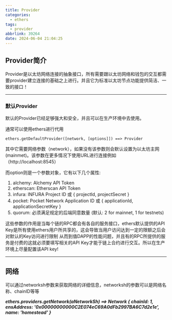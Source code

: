 ```yaml
---
title: Provider
categories:
  - ethers
tags:
  - provider
abbrlink: 39264
date: 2024-06-04 21:04:25
---
```


## Provider简介

Provider是以太坊网络连接的抽象接口，所有需要跟以太坊网络和钱包的交互都需要provider建立连接的基础之上进行。并且它为标准以太坊节点功能提供简洁、一致的接口！

---

### 默认Provider

默认的Provider已经足够强大和安全，并且可以在生产环境中去使用。

通常可以使用ethers进行代用

`ethers.getDefaultProvider([network, [options]]) ==> Provider`

其中它需要网络参数（network），如果没有该参数则会默认设置为以太坊主网(mainmet)。该参数在更多情况下使用URL进行连接例如（http://localhost:8545）

而option则是一个参数对象，它有以下几个属性:

1. alchemy: Alchemy API Token
2. etherscan: Etherscan API Token
3. infura: INFURA Project ID 或 { projectId, projectSecret }
4. pocket: Pocket Network Application ID 或 { applicationId, applicationSecretKey }
5. quorum: 必须满足规定的后端同意数量 (默认: 2 for mainnet, 1 for testnets)

这些参数的作用是当每个链的RPC都会有各自的服务接口，ethers默认提供的API Key是所有使用ethers用户所共享的，这会导致当用户访问达到一定的限额之后会对默认的Key访问进行限制
从而到值DAPP的性能问题，并且有的RPC所提供的服务是付费的这就必须要填写相关的API Key才能于链上合约进行交互。所以在生产环境上尽量配置该API key!

---

## 网络

可以通过networksh参数来获取网络的详细信息，networksh的参数可以是网络名称、chainID等等

***ethers.providers.getNetwork(aNetworkSh) ==> Network
{
   chainId: 1,
   ensAddress: '0x00000000000C2E074eC69A0dFb2997BA6C7d2e1e',
   name: 'homestead'
}***




